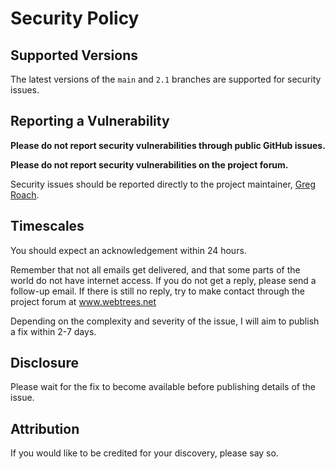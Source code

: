 # Security Policy

## Supported Versions

The latest versions of the `main` and `2.1` branches are supported for security issues.

## Reporting a Vulnerability

**Please do not report security vulnerabilities through public GitHub issues.**

**Please do not report security vulnerabilities on the project forum.**

Security issues should be reported directly to the project maintainer,
[Greg Roach](mailto:greg@subaqua.co.uk).

## Timescales

You should expect an acknowledgement within 24 hours.

Remember that not all emails get delivered, and that some parts of the world do
not have internet access.
If you do not get a reply, please send a follow-up email.
If there is still no reply, try to make contact through the project forum
at www.webtrees.net

Depending on the complexity and severity of the issue, I will aim to publish
a fix within 2-7 days.

## Disclosure

Please wait for the fix to become available before publishing details of the issue.

## Attribution

If you would like to be credited for your discovery, please say so.
